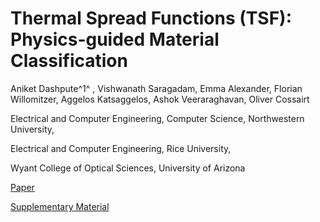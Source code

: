 # Thermal Spread Functions (TSF): Physics-guided Material Classification

Aniket Dashpute^1^ , Vishwanath Saragadam, Emma Alexander, Florian Willomitzer, Aggelos Katsaggelos, Ashok Veeraraghavan, Oliver Cossairt

Electrical and Computer Engineering, Computer Science, Northwestern University,

Electrical and Computer Engineering, Rice University,

Wyant College of Optical Sciences, University of Arizona

[Paper](https://openaccess.thecvf.com/content/CVPR2023/papers/Dashpute_Thermal_Spread_Functions_TSF_Physics-Guided_Material_Classification_CVPR_2023_paper.pdf)

[Supplementary Material](https://openaccess.thecvf.com/content/CVPR2023/supplemental/Dashpute_Thermal_Spread_Functions_CVPR_2023_supplemental.pdf)

